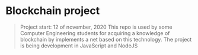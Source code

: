 # Blockchain project
> Project start: 12 of november, 2020
This repo is used by some Computer Engineering students for acquiring a knowledge of blockchain by implements a net based on this technology. The project is being development in JavaScript and NodeJS
